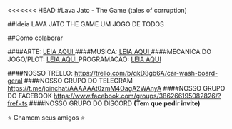 <<<<<<< HEAD
#Lava Jato - The Game (tales of corruption)

##Ideia
LAVA JATO THE GAME
UM JOGO DE TODOS

##Como colaborar

####ARTE:
[ LEIA AQUI ](https://github.com/lava-jato-the-game/lava_jato/blob/master/arte.md)
####MUSICA:
[ LEIA AQUI ](https://github.com/lava-jato-the-game/lava_jato/blob/master/musica.md)
####MECANICA DO JOGO/PLOT:
[ LEIA AQUI ](https://github.com/lava-jato-the-game/lava_jato/blob/master/mecanica.md)
PROGRAMACAO:
[ LEIA AQUI ](https://github.com/lava-jato-the-game/lava_jato/blob/master/programacao.md)

####NOSSO TRELLO:
https://trello.com/b/qkD8gb6A/car-wash-board-geral
####NOSSO GRUPO DO TELEGRAM
https://t.me/joinchat/AAAAAAt0zmM4OagA2WAnyA
####NOSSO GRUPO DO FACEBOOK
https://www.facebook.com/groups/386266195082826/?fref=ts
####NOSSO GRUPO DO DISCORD
**(Tem que pedir invite)**

:star: Chamem seus amigos :star: